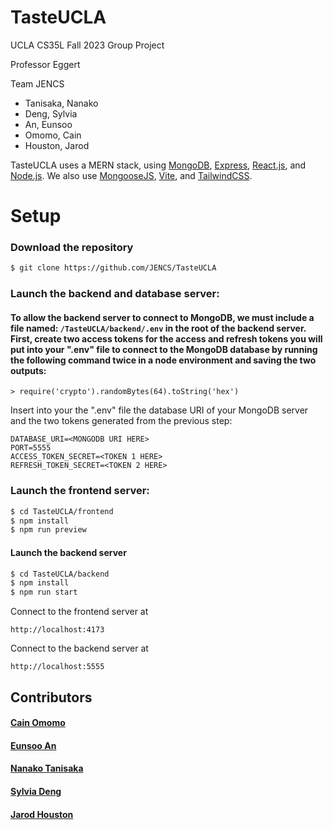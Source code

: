 # TasteUCLA
UCLA CS35L Fall 2023 Group Project

Professor Eggert

Team JENCS
  - Tanisaka, Nanako
  - Deng, Sylvia
  - An, Eunsoo
  - Omomo, Cain
  - Houston, Jarod

TasteUCLA uses a MERN stack, using [MongoDB](https://www.mongodb.com/), [Express](https://expressjs.com/), [React.js](https://react.dev/), and [Node.js](https://nodejs.org/). We also use [MongooseJS](https://mongoosejs.com/), [Vite](https://vitejs.dev), and [TailwindCSS](https://tailwindcss.com).

# Setup

### Download the repository

```bash
$ git clone https://github.com/JENCS/TasteUCLA
```

### Launch the backend and database server:
#### To allow the backend server to connect to MongoDB, we must include a file named: `/TasteUCLA/backend/.env` in the root of the backend server. First, create two access tokens for the access and refresh tokens you will put into your ".env" file to connect to the MongoDB database by running the following command twice in a node environment and saving the two outputs:
```node
> require('crypto').randomBytes(64).toString('hex')
```

Insert into your the ".env" file the database URI of your MongoDB server and the two tokens generated from the previous step:
``` 
DATABASE_URI=<MONGODB URI HERE>
PORT=5555
ACCESS_TOKEN_SECRET=<TOKEN 1 HERE>
REFRESH_TOKEN_SECRET=<TOKEN 2 HERE>
```

### Launch the frontend server:
```bash
$ cd TasteUCLA/frontend
$ npm install
$ npm run preview
```

#### Launch the backend server
```bash
$ cd TasteUCLA/backend
$ npm install
$ npm run start
```
Connect to the frontend server at 
```
http://localhost:4173
```
Connect to the backend server at
```
http://localhost:5555
```

## Contributors

#### [Cain Omomo](https://github.com/cainmo)
#### [Eunsoo An](https://github.com/eunsooan)
#### [Nanako Tanisaka](https://github.com/nt7895)
#### [Sylvia Deng](https://github.com/sylviaden319)
#### [Jarod Houston](https://github.com/jarodhouston)
